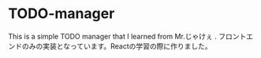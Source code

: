 # TODO-manager

This is a simple TODO manager that I learned from Mr.じゃけぇ .
フロントエンドのみの実装となっています。Reactの学習の際に作りました。
